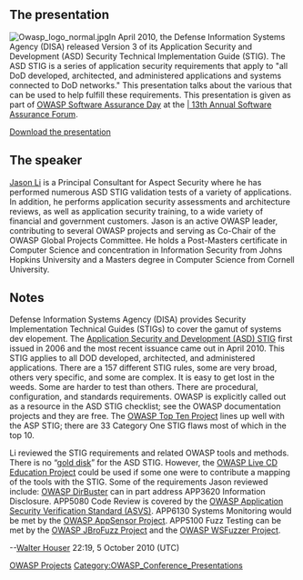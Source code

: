 ## The presentation

![Owasp_logo_normal.jpg](Owasp_logo_normal.jpg
"Owasp_logo_normal.jpg")In April 2010, the Defense Information Systems
Agency (DISA) released Version 3 of its Application Security and
Development (ASD) Security Technical Implementation Guide (STIG). The
ASD STIG is a series of application security requirements that apply to
"all DoD developed, architected, and administered applications and
systems connected to DoD networks." This presentation talks about the
various that can be used to help fulfill these requirements. This
presentation is given as part of [OWASP Software Assurance
Day](OWASP_Software_Assurance_Day_DC_2010 "wikilink") at the [| 13th
Annual Software Assurance
Forum](https://buildsecurityin.us-cert.gov/bsi/events/1133-BSI.html).

[Download the
presentation](Media:OWASPSoftwareAssuranceDay2010.ppt "wikilink")

## The speaker

[Jason Li](http://www.owasp.org/index.php/User:Jason_Li) is a Principal
Consultant for Aspect Security where he has performed numerous ASD STIG
validation tests of a variety of applications. In addition, he performs
application security assessments and architecture reviews, as well as
application security training, to a wide variety of financial and
government customers. Jason is an active OWASP leader, contributing to
several OWASP projects and serving as Co-Chair of the OWASP Global
Projects Committee. He holds a Post-Masters certificate in Computer
Science and concentration in Information Security from Johns Hopkins
University and a Masters degree in Computer Science from Cornell
University.

## Notes

Defense Information Systems Agency (DISA) provides Security
Implementation Technical Guides (STIGs) to cover the gamut of systems
dev elopement. The [Application Security and Development (ASD)
STIG](http://iase.disa.mil/stigs/downloads/zip/unclassified_application_security_development_stig_v3r1.zip)
first issued in 2006 and the most recent issuance came out in April
2010. This STIG applies to all DOD developed, architected, and
administered applications. There are a 157 different STIG rules, some
are very broad, others very specific, and some are complex. It is easy
to get lost in the weeds. Some are harder to test than others. There are
procedural, configuration, and standards requirements. OWASP is
explicitly called out as a resource in the ASD STIG checklist; see the
OWASP documentation projects and they are free. The [OWASP Top Ten
Project](http://www.owasp.org/index.php/Category:OWASP_Top_Ten_Project)
lines up well with the ASP STIG; there are 33 Category One STIG flaws
most of which in the top 10.

Li reviewed the STIG requirements and related OWASP tools and methods.
There is no “[gold disk](http://iase.disa.mil/stigs/faq.html#15)” for
the ASD STIG. However, the [OWASP Live CD Education
Project](:Category:OWASP_LiveCD_Education_Project "wikilink") could be
used if some one were to contribute a mapping of the tools with the
STIG. Some of the requirements Jason reviewed include: [OWASP
DirBuster](http://www.owasp.org/index.php/Category:OWASP_DirBuster_Project)
can in part address APP3620 Information Disclosure. APP5080 Code Review
is covered by the [OWASP Application Security Verification Standard
(ASVS)](http://www.owasp.org/index.php/Category:OWASP_Application_Security_Verification_Standard_Project).
APP6130 Systems Monitoring would be met by the [OWASP AppSensor
Project](http://www.owasp.org/index.php/Category:OWASP_AppSensor_Project).
APP5100 Fuzz Testing can be met by the [OWASP JBroFuzz
Project](OWASP_JBroFuzz "wikilink") and the [OWASP WSFuzzer
Project](http://www.owasp.org/index.php/Category:OWASP_WSFuzzer_Project).

\--[Walter Houser](User:Walter_Houser "wikilink") 22:19, 5 October 2010
(UTC)

[OWASP Projects](Category:OWASP_Project "wikilink")
[Category:OWASP_Conference_Presentations](Category:OWASP_Conference_Presentations "wikilink")